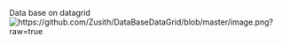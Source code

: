 Data base on datagrid
<img source = "https://github.com/Zusith/DataBaseDataGrid/blob/master/image.png?raw=true" alt = "https://github.com/Zusith/DataBaseDataGrid/blob/master/image.png?raw=true">

